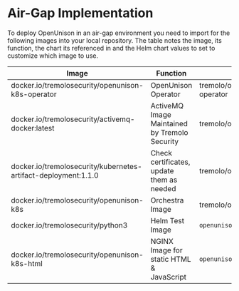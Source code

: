 # Air-Gap Implementation

To deploy OpenUnison in an air-gap environment you need to import for the following images into your local repository.  The table notes the image, its function, the chart its referenced in and the Helm chart values to set to customize which image to use.

| Image | Function | Chart | Value Name |
| ----- | -------- | ----- | ---------- |
|docker.io/tremolosecurity/openunison-k8s-operator|OpenUnison Operator|tremolo/openunison-operator|`image`|
|docker.io/tremolosecurity/activemq-docker:latest|ActiveMQ Image Maintained by Tremolo Security|tremolo/openunison-*|`amq_image`|
|docker.io/tremolosecurity/kubernetes-artifact-deployment:1.1.0|Check certificates, update them as needed|tremolo/openunison-*|`cert_update_image`|
|docker.io/tremolosecurity/openunison-k8s|Orchestra Image|tremolo/orchestra|`image`|
|docker.io/tremolosecurity/python3|Helm Test Image|`openunison.precheck.image`|
|docker.io/tremolosecurity/openunison-k8s-html|NGINX Image for static HTML & JavaScript|`openunison.html.image`|
